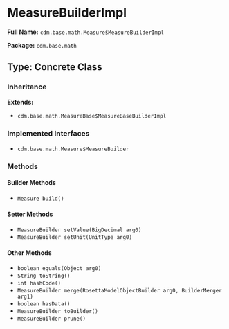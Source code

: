 # MeasureBuilderImpl

**Full Name:** `cdm.base.math.Measure$MeasureBuilderImpl`

**Package:** `cdm.base.math`

## Type: Concrete Class

### Inheritance

**Extends:**
- `cdm.base.math.MeasureBase$MeasureBaseBuilderImpl`

### Implemented Interfaces

- `cdm.base.math.Measure$MeasureBuilder`

### Methods

#### Builder Methods

- `Measure build()`

#### Setter Methods

- `MeasureBuilder setValue(BigDecimal arg0)`
- `MeasureBuilder setUnit(UnitType arg0)`

#### Other Methods

- `boolean equals(Object arg0)`
- `String toString()`
- `int hashCode()`
- `MeasureBuilder merge(RosettaModelObjectBuilder arg0, BuilderMerger arg1)`
- `boolean hasData()`
- `MeasureBuilder toBuilder()`
- `MeasureBuilder prune()`

